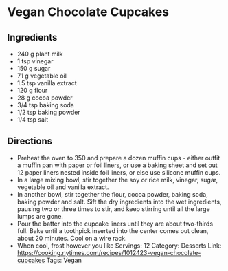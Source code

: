 # Vegan Chocolate Cupcakes
## Ingredients
- 240 g plant milk
- 1 tsp vinegar
- 150 g sugar
- 71 g vegetable oil
- 1.5 tsp vanilla extract
- 120 g flour
- 28 g cocoa powder
- 3/4 tsp baking soda
- 1/2 tsp baking powder
- 1/4 tsp salt
## Directions
- Preheat the oven to 350 and prepare a dozen muffin cups - either outfit a muffin pan with paper or foil liners, or use a baking sheet and set out 12 paper liners nested inside foil liners, or else use silicone muffin cups.
- In a large mixing bowl, stir together the soy or rice milk, vinegar, sugar, vegetable oil and vanilla extract.
- In another bowl, stir together the flour, cocoa powder, baking soda, baking powder and salt. Sift the dry ingredients into the wet ingredients, pausing two or three times to stir, and keep stirring until all the large lumps are gone.
- Pour the batter into the cupcake liners until they are about two-thirds full. Bake until a toothpick inserted into the center comes out clean, about 20 minutes. Cool on a wire rack.
- When cool, frost however you like
Servings: 12
Category: Desserts
Link: https://cooking.nytimes.com/recipes/1012423-vegan-chocolate-cupcakes
Tags: Vegan
